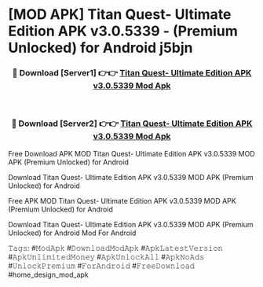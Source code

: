 # [MOD APK] Titan Quest- Ultimate Edition APK v3.0.5339  - (Premium Unlocked) for Android j5bjn



<div align="center">
<h3>🔴 Download [Server1] 👉👉 <a href="https://momento.my/?title=Titan_Quest-_Ultimate_Edition_APK_v3.0.5339_">Titan Quest- Ultimate Edition APK v3.0.5339  Mod Apk</a></h3><br>

<h3>🔴 Download [Server2] 👉👉 <a href="https://momento.my/?title=Titan_Quest-_Ultimate_Edition_APK_v3.0.5339_">Titan Quest- Ultimate Edition APK v3.0.5339  Mod Apk</a></h3>
</div>



Free Download APK MOD Titan Quest- Ultimate Edition APK v3.0.5339  MOD APK (Premium Unlocked) for Android

Download Titan Quest- Ultimate Edition APK v3.0.5339  MOD APK (Premium Unlocked) for Android

Free APK MOD Titan Quest- Ultimate Edition APK v3.0.5339  MOD APK (Premium Unlocked) for Android

Download Titan Quest- Ultimate Edition APK v3.0.5339  MOD APK (Premium Unlocked) for Android Mod For Android

𝚃𝚊𝚐𝚜: #𝙼𝚘𝚍𝙰𝚙𝚔 #𝙳𝚘𝚠𝚗𝚕𝚘𝚊𝚍𝙼𝚘𝚍𝙰𝚙𝚔 #𝙰𝚙𝚔𝙻𝚊𝚝𝚎𝚜𝚝𝚅𝚎𝚛𝚜𝚒𝚘𝚗 #𝙰𝚙𝚔𝚄𝚗𝚕𝚒𝚖𝚒𝚝𝚎𝚍𝙼𝚘𝚗𝚎𝚢 #𝙰𝚙𝚔𝚄𝚗𝚕𝚘𝚌𝚔𝙰𝚕𝚕 #𝙰𝚙𝚔𝙽𝚘𝙰𝚍𝚜 #𝚄𝚗𝚕𝚘𝚌𝚔𝙿𝚛𝚎𝚖𝚒𝚞𝚖 #𝙵𝚘𝚛𝙰𝚗𝚍𝚛𝚘𝚒𝚍 #𝙵𝚛𝚎𝚎𝙳𝚘𝚠𝚗𝚕𝚘𝚊𝚍 #home_design_mod_apk
